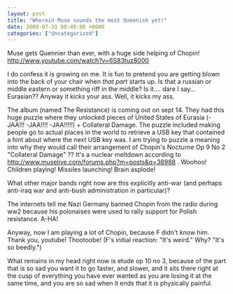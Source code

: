 ```yaml
---
layout: post
title: "Wherein Muse sounds the most Queenish yet!"
date: 2009-07-31 00:49:00 +0000
categories: ["Uncategorized"]
---
```


Muse gets Quennier than ever, with a huge side helping of Chopin! http://www.youtube.com/watch?v=6S83tuz8000

I do confess it is growing on me. It is fun to pretend you are getting blown into the back of your chair when *that part* starts up. Is that a russian or middle eastern or something riff in the middle? Is it.... dare I say... Eurasian?? Anyway it kicks your ass. Well, it kicks my ass.

The album (named The Resistance) is coming out on sept 14. They had this huge puzzle where they unlocked pieces of United States of Eurasia (-JAA!!! -JAA!!!! -JAA!!!!!) + Collateral Damage. The puzzle included making people go to actual places in the world to retrieve a USB key that contained a hint about where the next USB key was. I am trying to puzzle a meaning into why they would call their arrangement of Chopin's Nocturne Op 9 No 2 "Collateral Damage" ?? It's a nuclear meltdown according to http://www.muselive.com/forums.php?m=posts&q=38988 . Woohoo! Children playing! Missiles launching! Brain asplode!

What other major bands right now are this explicitly anti-war (and perhaps anti-iraq war and anti-bush administration in particular)?

The internets tell me Nazi Germany banned Chopin from the radio during ww2 because his polonaises were used to rally support for Polish resistance. A-HA!

Anyway, now I am playing a lot of Chopin, because F didn't know him. Thank you, youtube! Thootoobe! (F's initial reaction: "It's weird." Why? "It's so beedly.")

What remains in my head right now is etude op 10 no 3, because of the part that is so sad you want it to go faster, and slower, and it sits there right at the cusp of everything you have ever wanted as you are losing it at the same time, and you are so sad when it ends that it is physically painful.